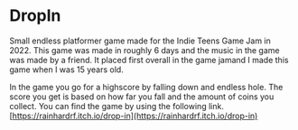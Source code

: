 # DropIn
Small endless platformer game made for the Indie Teens Game Jam in 2022.
This game was made in roughly 6 days and the music in the game was made by a friend.
It placed first overall in the game jamand I made this game when I was 15 years old.

In the game you go for a highscore by falling down and endless hole. The score you get is based on how far you fall and the amount of coins you collect.
You can find the game by using the following link.
[https://rainhardrf.itch.io/drop-in](https://rainhardrf.itch.io/drop-in)
